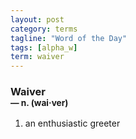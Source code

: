 ```yaml
---
layout: post
category: terms
tagline: "Word of the Day"
tags: [alpha_w]
term: waiver
---
```


<h3>Waiver<br/> <small>&mdash; n. (wai<span>&middot;</span>ver)</small></h3>
<p><ol>
<li>an enthusiastic greeter</li>
</ol></p>

